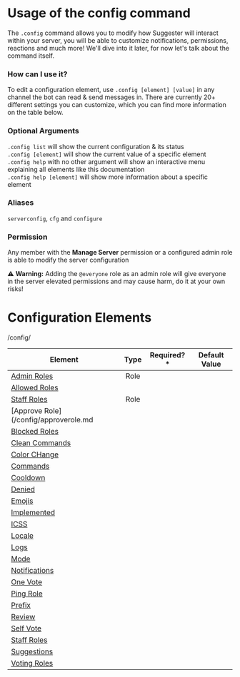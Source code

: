 # Usage of the config command

The `.config` command allows you to modify how Suggester will interact within your server, you will be able to customize notifications, permissions, reactions and much more! We'll dive into it later, for now let's talk about the command itself.

### How can I use it?

To edit a configuration element, use `.config [element] [value]` in any channel the bot can read & send messages in. There are currently 20+ different settings you can customize, which you can find more information on the table below.

### Optional Arguments

`.config list` will show the current configuration & its status\
`.config [element]` will show the current value of a specific element\
`.config help` with no other argument will show an interactive menu explaining all elements like this documentation\
`.config help [element]` will show more information about a specific element

### Aliases
`serverconfig`, `cfg` and `configure`

### Permission
Any member with the **Manage Server** permission or a configured admin role is able to modify the server configuration

⚠ **Warning:** Adding the `@everyone` role as an admin role will give everyone in the server elevated permissions and may cause harm, do it at your own risks!

# Configuration Elements
/config/


| Element               |                Type                          |   Required?*          | Default Value         |
|-----------------------|:--------------------------------------------:|-----------------------|-----------------------|
| [Admin Roles](/config/adminroles)| Role | | |
| [Allowed Roles](/config/allowedroles.md) |||
|[Staff Roles](/config/staffroles.md)| Role |||
| [Approve Role](/config/approverole.md |||
| [Blocked Roles](/config/blockedroles.md)|||
| [Clean Commands](/config/cleancommands.md)|||
| [Color CHange](/config/colorchange.md)|||
| [Commands](/config/commands.md)|||
| [Cooldown](/config/cooldown.md)|||
| [Denied](/config/denied.md)|||
| [Emojis](/config/emojis.md)|||
| [Implemented](/config/implemented.md)|||
| [ICSS](/config/inchannelsuggestions)|||
| [Locale](/config/locale.md)|||
| [Logs](/config/logs.md)|||
| [Mode](/config/mode.md)|||
| [Notifications](/config/notify.md)|||
| [One Vote](/config/onevote.md)|||
| [Ping Role](/config/pingrole.md)|||
| [Prefix](/config/prefix.md)|||
| [Review](/config/review.md)|||
| [Self Vote](/config/selfvote.md)|||
| [Staff Roles](/config/staffroles.md)|||
| [Suggestions](/config/suggestions.md)|||
| [Voting Roles](/config/voting.md)|||


